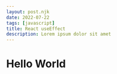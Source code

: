 ```yaml
---
layout: post.njk
date: 2022-07-22
tags: [javascript]
title: React useEffect
description: Lorem ipsum dolor sit amet
---
```


# Hello World

